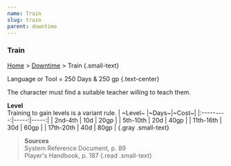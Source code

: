 ```yaml
---
name: Train
slug: train
parent: downtime
---
```

### Train
[Home](dm-operations-center) > [Downtime](downtime) > Train {.small-text}

Language or Tool = 250 Days & 250 gp {.text-center}

The character must find a suitable teacher willing to teach them.

**Level**<br/>
Training to gain levels is a variant rule.
| ~Level~   |~Days~|~Cost~|
|:---------:|-----:|-----:|
| 2nd-4th   |  10d | 20gp |
| 5th-10th  |  20d | 40gp |
| 11th-16th |  30d | 60gp |
| 17th-20th |  40d | 80gp |
{.gray .small-text}

> **Sources** <br/>
> System Reference Document, p. 89<br/>
> Player's Handbook, p. 187
{.read .small-text} 
